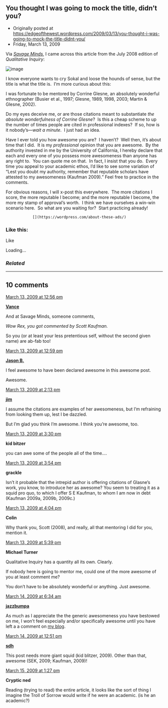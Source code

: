 ## You thought I was going to mock the title, didn’t you?

 * Originally posted at https://edgeofthewest.wordpress.com/2009/03/13/you-thought-i-was-going-to-mock-the-title-didnt-you/
 * Friday, March 13, 2009

Via [_Savage Minds_](http://savageminds.org/2009/03/10/winner-of-the-worst-postmodern-article-title-award/), I came across this article from the July 2008 edition of _Qualitative Inquiry_:

![image](https://i1.wp.com/www.thevalve.org/uploads/title02.jpg)

I know everyone wants to cry Sokal and loose the hounds of sense, but the title is what the title is.  I’m more curious about this:

I was fortunate to be mentored by Corrine Glesne, an absolutely wonderful ethnographer (Busier et al., 1997; Glesne, 1989, 1998, 2003; Martin & Glesne, 2002).

Do my eyes deceive me, or are those citations meant to substantiate _the absolute wonderfulness of Corrine Glesne_?  Is this a cheap scheme to up the number of times people are cited in professional indexes?  If so, how is it nobody’s—_wait a minute_.  I just had an idea.

Have I ever told you how awesome you are?  I haven’t?  Well then, it’s about time that I did.  It is my _professional_ opinion that you are awesome.  By the authority invested in me by the University of California, I hereby declare that each and every one of you possess more awesomeness than anyone has any right to.  You can quote me on that.  In fact, I insist that you do.  Every time you appeal to your academic ethos, I’d like to see some variation of “Lest you doubt my authority, remember that reputable scholars have attested to my awesomeness (Kaufman 2009).” Feel free to practice in the comments.

For obvious reasons, I will x-post this everywhere.  The more citations I score, the more reputable I become; and the more reputable I become, the more my stamp of approval’s worth.  I think we have ourselves a win-win scenario here.  So what are you waiting for?  Start practicing already!

		

			

				[](https://wordpress.com/about-these-ads/)
				

					
				

			

		

### Like this:

Like

 
Loading...

[]()

### _Related_

	

* * *

		

## 10 comments

		

	

		

[March 13, 2009 at 12:56 pm](https://edgeofthewest.wordpress.com/2009/03/13/you-thought-i-was-going-to-mock-the-title-didnt-you/#comment-35949)

**[Vance](https://edgeofthewest.wordpress.com/)**

					

		

And at Savage Minds, someone comments,

_Wow Rex, you got commented by Scott Kaufman._

So you (or at least your less pretentious self, without the second given name) are ab-fab too!

		

		

						

	

	

		

[March 13, 2009 at 12:59 pm](https://edgeofthewest.wordpress.com/2009/03/13/you-thought-i-was-going-to-mock-the-title-didnt-you/#comment-35950)

**[Jason B.](http://notnotnegative.blogspot.com)**

					

		

I feel awesome to have been declared awesome in this awesome post.

Awesome.

		

		

						

	

	

		

[March 13, 2009 at 2:13 pm](https://edgeofthewest.wordpress.com/2009/03/13/you-thought-i-was-going-to-mock-the-title-didnt-you/#comment-35955)

**[jim](http://moody.cx)**

					

		

I assume the citations are examples of her awesomeness, but I’m refraining from looking them up, lest I be dazzled.

But I’m glad you think I’m awesome.  I think you’re awesome, too.

		

		

						

	

	

		

[March 13, 2009 at 3:30 pm](https://edgeofthewest.wordpress.com/2009/03/13/you-thought-i-was-going-to-mock-the-title-didnt-you/#comment-35963)

**kid bitzer**

					

		

you can awe some of the people all of the time….

		

		

						

	

	

		

[March 13, 2009 at 3:54 pm](https://edgeofthewest.wordpress.com/2009/03/13/you-thought-i-was-going-to-mock-the-title-didnt-you/#comment-35964)

**grackle**

					

		

Isn’t it probable that the  intrepid author is offering citations of Glasne’s work, you know, to introduce her as awesome?  You seem to treating it as a squid pro quo, to which I offer S E Kaufman, to whom I am now in debt (Kaufman 2009a, 2009b, 2009c.)

		

		

						

	

	

		

[March 13, 2009 at 4:04 pm](https://edgeofthewest.wordpress.com/2009/03/13/you-thought-i-was-going-to-mock-the-title-didnt-you/#comment-35965)

**Colin**

					

		

Why thank you, Scott (2008), and really, all that mentoring I did for you, mention it.

		

		

						

	

	

		

[March 13, 2009 at 5:39 pm](https://edgeofthewest.wordpress.com/2009/03/13/you-thought-i-was-going-to-mock-the-title-didnt-you/#comment-35967)

**Michael Turner**

					

		

Qualitative Inquiry has a quantity all its own.  Clearly.

If nobody here is going to mentor me, could one of the more awesome of you at least comment me?

You don’t have to be absolutely wonderful or anything.  Just awesome.

		

		

						

	

	

		

[March 14, 2009 at 6:34 am](https://edgeofthewest.wordpress.com/2009/03/13/you-thought-i-was-going-to-mock-the-title-didnt-you/#comment-35987)

**[jazzbumpa](http://jazzbumpa.tumblr.com)**

					

		

As much as I appreciate the the generic awesomeness you have bestowed on me, I won’t feel especially and/or specifically awesome until you have left a a comment on [my blog](http://jazzbumpa.blogspot.com/).

		

		

						

	

	

		

[March 14, 2009 at 12:51 pm](https://edgeofthewest.wordpress.com/2009/03/13/you-thought-i-was-going-to-mock-the-title-didnt-you/#comment-36007)

**[sdh](http://literateria2.blogspot.com/)**

					

		

This post needs more giant squid (kid blitzer, 2009). Other than that, awesome (SEK, 2009; Kaufman, 2009)!

		

		

						

	

	

		

[March 15, 2009 at 1:27 pm](https://edgeofthewest.wordpress.com/2009/03/13/you-thought-i-was-going-to-mock-the-title-didnt-you/#comment-36031)

**Cryptic ned**

					

		

Reading (trying to read) the entire article, it looks like the sort of thing I imagine the Troll of Sorrow would write if he were an academic.  (is he an academic?)

		

		

						

	

	

		

		

	

	  